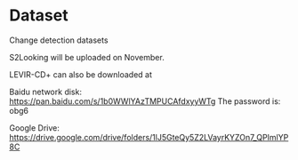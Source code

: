 # Dataset
Change detection datasets

S2Looking will be uploaded on November.


LEVIR-CD+ can also be downloaded at

Baidu network disk:  https://pan.baidu.com/s/1b0WWlYAzTMPUCAfdxyyWTg  The password is: obg6

Google Drive: https://drive.google.com/drive/folders/1lJ5GteQy5Z2LVayrKYZOn7_QPImlYP8C
